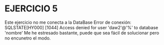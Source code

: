 # EJERCICIO 5

Este ejercicio no me conecta a la DataBase
Error de conexión: SQLSTATE[HY000] [1044] Access denied for user 'daw2'@'%' to database 'nombre'
Me he estresado bastante, puede que sea fácil de solucionar pero no encunetro el modo.